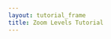 ```yaml
---
layout: tutorial_frame
title: Zoom Levels Tutorial
---
```

<script>

	let map = L.map('map', {
		minZoom: 0,
		maxZoom: 0
	});

	var cartodbAttribution = '&copy; <a href="https://www.openstreetmap.org/copyright">OpenStreetMap</a> contributors, &copy; <a href="https://carto.com/attribution">CARTO</a>';

	var positron = L.tileLayer('https://{s}.basemaps.cartocdn.com/light_all/{z}/{x}/{y}.png', {
		attribution: cartodbAttribution
	}).addTo(map);

	map.setView([0, 0], 0);
</script>
